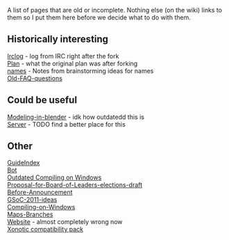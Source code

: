 A list of pages that are old or incomplete. Nothing else (on the wiki) links to them so I put them here before we decide what to do with them.

Historically interesting
------------------------

[Irclog](Irclog) - log from IRC right after the fork  
[Plan](Plan) - what the original plan was after forking  
[names](names) - Notes from brainstorming ideas for names  
[Old-FAQ-questions](Old-FAQ-questions)

Could be useful
---------------

[Modeling-in-blender](Modeling-in-blender) - idk how outdatedd this is  
[Server](Server) - TODO find a better place for this  

Other
-----

[GuideIndex](GuideIndex)  
[Bot](Bot)  
[Outdated Compiling on Windows](Outdated-Compiling-on-Windows)  
[Proposal-for-Board-of-Leaders-elections-draft](Proposal-for-Board-of-Leaders-elections-draft)  
[Before-Announcement](Before-Announcement)  
[GSoC-2011-ideas](GSoC-2011-ideas)  
[Compiling-on-Windows](Compiling-on-Windows)  
[Maps-Branches](Maps-Branches)  
[Website](Website) - almost completely wrong now  
[Xonotic compatibility pack](Xonotic-compatibility-pack)  
